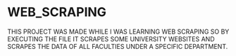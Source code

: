 # WEB_SCRAPING
THIS PROJECT WAS MADE WHILE I WAS LEARNING WEB SCRAPING SO BY EXECUTING THE FILE IT SCRAPES SOME UNIVERSITY WEBSITES
AND SCRAPES THE DATA OF ALL FACULTIES UNDER A SPECIFIC DEPARTMENT.
